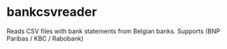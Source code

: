 # bankcsvreader
Reads CSV files with bank statements from Belgian banks.
Supports (BNP Paribas / KBC / Rabobank)
